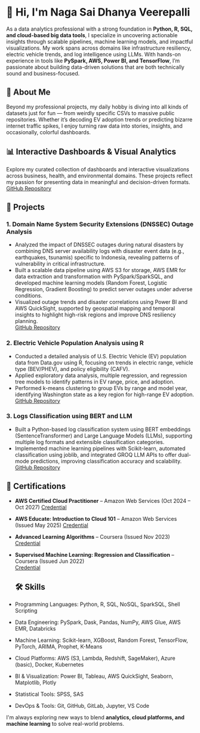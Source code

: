 # 👋 Hi, I'm Naga Sai Dhanya Veerepalli

As a data analytics professional with a strong foundation in **Python, R, SQL, and cloud-based big data tools**, I specialize in uncovering actionable insights through scalable pipelines, machine learning models, and impactful visualizations. My work spans across domains like infrastructure resiliency, electric vehicle trends, and log intelligence using LLMs. With hands-on experience in tools like **PySpark, AWS, Power BI, and TensorFlow**, I’m passionate about building data-driven solutions that are both technically sound and business-focused.

## 🧠 About Me

Beyond my professional projects, my daily hobby is diving into all kinds of datasets just for fun — from weirdly specific CSVs to massive public repositories. Whether it’s decoding EV adoption trends or predicting bizarre internet traffic spikes, I enjoy turning raw data into stories, insights, and occasionally, colorful dashboards.

## 📊 Interactive Dashboards & Visual Analytics

Explore my curated collection of dashboards and interactive visualizations across business, health, and environmental domains. These projects reflect my passion for presenting data in meaningful and decision-driven formats.
[GitHub Repository](https://github.com/dhanya0509/Data-Visualizations)

## 📁 Projects

### 1. Domain Name System Security Extensions (DNSSEC) Outage Analysis  
- Analyzed the impact of DNSSEC outages during natural disasters by combining DNS server availability logs with disaster event data (e.g., earthquakes, tsunamis) specific to Indonesia, revealing patterns of vulnerability in critical infrastructure.  
- Built a scalable data pipeline using AWS S3 for storage, AWS EMR for data extraction and transformation with PySpark/SparkSQL, and developed machine learning models (Random Forest, Logistic Regression, Gradient Boosting) to predict server outages under adverse conditions.  
- Visualized outage trends and disaster correlations using Power BI and AWS QuickSight, supported by geospatial mapping and temporal insights to highlight high-risk regions and improve DNS resiliency planning.  
[GitHub Repository](https://github.com/dhanya0509/DNSSEC_Impact_Analysis)

### 2. Electric Vehicle Population Analysis using R  
- Conducted a detailed analysis of U.S. Electric Vehicle (EV) population data from Data.gov using R, focusing on trends in electric range, vehicle type (BEV/PHEV), and policy eligibility (CAFV).  
- Applied exploratory data analysis, multiple regression, and regression tree models to identify patterns in EV range, price, and adoption.  
- Performed k-means clustering to group EVs by range and model year, identifying Washington state as a key region for high-range EV adoption.  
[GitHub Repository](https://github.com/dhanya0509/Electric-Vehicle-Analysis-using-R)

### 3. Logs Classification using BERT and LLM  
- Built a Python-based log classification system using BERT embeddings (SentenceTransformer) and Large Language Models (LLMs), supporting multiple log formats and extensible classification categories.  
- Implemented machine learning pipelines with Scikit-learn, automated classification using joblib, and integrated GROQ LLM APIs to offer dual-mode predictions, improving classification accuracy and scalability.  
[GitHub Repository](https://github.com/dhanya0509/Logs-classification-using-BERT-and-LLM)

## 📜 Certifications

- **AWS Certified Cloud Practitioner** – Amazon Web Services (Oct 2024 – Oct 2027)
  [Credential](https://www.credly.com/badges/789fe6df-07ba-4bdd-a081-270ce17807e9/public_url)
- **AWS Educate: Introduction to Cloud 101** – Amazon Web Services (Issued May 2025)
  [Credential]([https://coursera.org/share/1925eda934573a4c28940a584f1e11d1](https://www.credly.com/badges/70b05b28-eb04-4610-8384-688f67882354/public_url))  
- **Advanced Learning Algorithms** – Coursera (Issued Nov 2023)  
  [Credential](https://coursera.org/share/8bea07627d426483cc30368facf96fad)
- **Supervised Machine Learning: Regression and Classification** – Coursera (Issued Jun 2022)  
  [Credential](https://coursera.org/share/1925eda934573a4c28940a584f1e11d1)

  ## 🛠 Skills

- Programming Languages: Python, R, SQL, NoSQL, SparkSQL, Shell Scripting
- Data Engineering: PySpark, Dask, Pandas, NumPy, AWS Glue, AWS EMR, Databricks
- Machine Learning: Scikit-learn, XGBoost, Random Forest, TensorFlow, PyTorch, ARIMA, Prophet, K-Means
- Cloud Platforms: AWS (S3, Lambda, Redshift, SageMaker), Azure (basic), Docker, Kubernetes
- BI & Visualization: Power BI, Tableau, AWS QuickSight, Seaborn, Matplotlib, Plotly
- Statistical Tools: SPSS, SAS
- DevOps & Tools: Git, GitHub, GitLab, Jupyter, VS Code
  
I'm always exploring new ways to blend **analytics, cloud platforms, and machine learning** to solve real-world problems.
